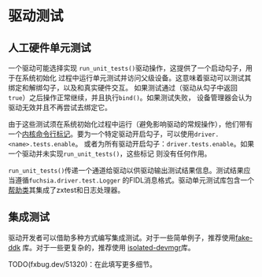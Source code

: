 <!-- # Driver testing -->
# 驱动测试

<!-- ## Manual hardware unit tests -->
## 人工硬件单元测试

<!-- A driver may choose to implement the `run_unit_tests()` driver op, which
provides the driver a hook in which it may run unit tests at system
initialization with access to the parent device. This means the driver may test
its bind and unbind hooks, as well as any interactions with real hardware. If
the tests pass (the driver returns `true` from the hook) then operation will
continue as normal and `bind()` will execute. If the tests fail then the device
manager will assume that the driver is invalid and never attempt to bind it. -->
一个驱动可能选择实现 `run_unit_tests()`驱动操作，这提供了一个启动勾子，用于在系统初始化
过程中运行单元测试并访问父级设备。这意味着驱动可以测试其绑定和解绑勾子，以及和真实硬件交互。
如果测试通过（驱动从勾子中返回 `true`）之后操作正常继续，并且执行`bind()`。如果测试失败，
设备管理器会认为驱动无效并且不再尝试去绑定它。

<!-- Since these tests must run at system initialization (in order to not interfere
with the usual operation of the driver) they are activated with a
[kernel command line flag](/docs/reference/kernel/kernel_cmdline.md). To enable
the hook for a specific driver, use `driver.<name>.tests.enable`. Or for all
drivers: `driver.tests.enable`. If a driver doesn't implement `run_unit_tests()`
then these flags will have no effect. -->
由于这些测试须在系统初始化过程中运行（避免影响驱动的常规操作），他们带有一个[内核命令行标记](/docs/reference/kernel/kernel_cmdline.md)。要为一个特定驱动开启勾子，可以使用`driver.<name>.tests.enable`。
或者为所有驱动开启勾子：`driver.tests.enable`。如果一个驱动并未实现`run_unit_tests()`，这些标记
则没有任何作用。

<!-- `run_unit_tests()` passes the driver a channel for it to write test output to.
Test output should be in the form of `fuchsia.driver.test.Logger` FIDL messages.
The driver-unit-test library contains a [helper class] that integrates with
zxtest and handles logging for you. -->
`run_unit_tests()`传递一个通道给驱动以供驱动输出测试结果信息。测试结果应当遵循`fuchsia.driver.test.Logger`
的FIDL消息格式。驱动单元测试库包含一个[帮助类]其集成了zxtest和日志处理器。

<!-- [helper class]: /zircon/system/ulib/driver-unit-test/include/lib/driver-unit-test/logger.h -->
[帮助类]: /zircon/system/ulib/driver-unit-test/include/lib/driver-unit-test/logger.h


<!-- ## Integration tests -->
## 集成测试

<!-- Driver authors can use several means for writing integration tests. For simple
cases, the [fake-ddk](/src/devices/testing/fake_ddk) library is recommended. For
more complicated ones,
 [isolated-devmgr](/src/lib/isolated_devmgr) is
recommended. -->
驱动开发者可以借助多种方式编写集成测试。对于一些简单例子，推荐使用[fake-ddk](/src/devices/testing/fake_ddk)
库。对于一些更复杂的，推荐使用 [isolated-devmgr](/src/lib/isolated_devmgr)库。

<!-- TODO(fxbug.dev/51320): Fill out more detail here. -->
TODO(fxbug.dev/51320)：在此填写更多细节。
